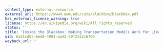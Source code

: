 ```yaml
---
content_type: external-resource
external_url: https://www4.uwm.edu/cuts/blackbox/blackbox.pdf
has_external_license_warning: true
license: https://en.wikipedia.org/wiki/All_rights_reserved
status: ''
title: 'Inside the Blackbox: Making Transportation Models Work for Livable Communities'
uid: 6a21cd55-bed8-4091-aa42-69f2552c6700
wayback_url: ''
---
```

